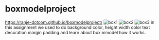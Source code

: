 # boxmodelproject
https://ranje-dotcom.github.io/boxmodelproject/
![box1](https://github.com/ranje-dotcom/boxmodelproject/assets/110253814/15b512b9-bc14-418d-8236-d35eff15ff91)
![box2](https://github.com/ranje-dotcom/boxmodelproject/assets/110253814/c4b9bb28-1f6a-4903-9092-89f3e977d8fd)
![box3](https://github.com/ranje-dotcom/boxmodelproject/assets/110253814/2a23b7ec-6608-4d44-9244-51680e239170)
in this assignment we used to do background color, height width color text decoration margin padding and learn about box mmodel how it works.
